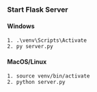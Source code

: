 ### Start Flask Server
#### Windows

    1. .\venv\Scripts\Activate
    2. py server.py
    
#### MacOS/Linux
    1. source venv/bin/activate
    2. python server.py